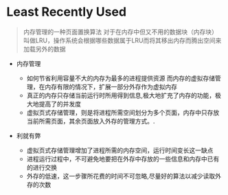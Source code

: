 # Least Recently Used
>内存管理的一种页面置换算法
对于在内存中但又不用的数据块（内存块）叫做LRU，操作系统会根据哪些数据属于LRU而将其移出内存而腾出空间来加载另外的数据

* 内存管理
  * 如何节省利用容量不大的内存为最多的进程提供资源 而内存的虚拟存储管理，在内存有限的情况下，扩展一部分外存作为虚拟内存 
  * 真正的内存只存储当前运行时所用得到信息,极大地扩充了内存的功能，极大地提高了的并发度
  * 虚拟页式存储管理，则是将进程所需空间划分为多个页面，内存中只存放当前所需页面，其余页面放入外存的管理方式。.
  
* 利就有弊
  * 虚拟页式存储管理增加了进程所需的内存空间，运行时间变长这一缺点
  * 进程运行过程中，不可避免地要把在外存中存放的一些信息和内存中已有的进行交换
  * 外存的低速，这一步骤所花费的时间不可忽略,尽量好的算法以减少读取外存的次数
  
  
